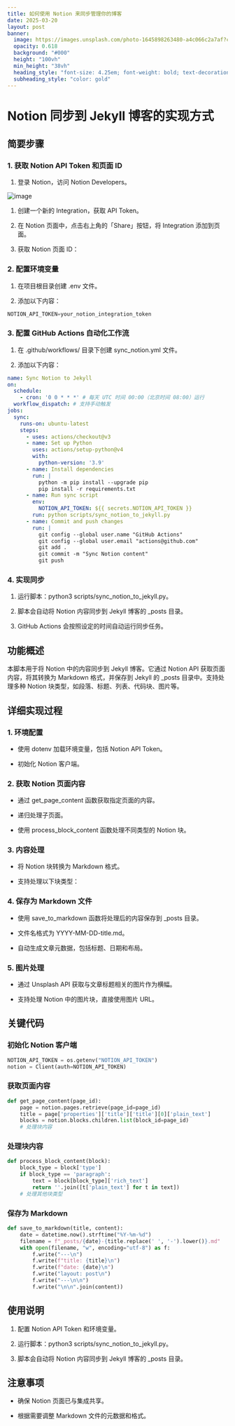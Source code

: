 ```yaml
---
title: 如何使用 Notion 来同步管理你的博客
date: 2025-03-20
layout: post
banner:
  image: https://images.unsplash.com/photo-1645898263480-a4c066c2a7af?crop=entropy&cs=tinysrgb&fit=max&fm=jpg&ixid=M3w2OTIwMzJ8MHwxfHJhbmRvbXx8fHx8fHx8fDE3NDI0NTkxODV8&ixlib=rb-4.0.3&q=80&w=1080
  opacity: 0.618
  background: "#000"
  height: "100vh"
  min_height: "38vh"
  heading_style: "font-size: 4.25em; font-weight: bold; text-decoration: underline"
  subheading_style: "color: gold"
---
```


# Notion 同步到 Jekyll 博客的实现方式

## 简要步骤

### 1. 获取 Notion API Token 和页面 ID

1. 登录 Notion，访问 Notion Developers。

![image](https://prod-files-secure.s3.us-west-2.amazonaws.com/a7a0cc5a-89b9-4cda-8686-1fba0ca52f40/d19c1afe-dea5-4312-9333-786b0ba83054/image.png?X-Amz-Algorithm=AWS4-HMAC-SHA256&X-Amz-Content-Sha256=UNSIGNED-PAYLOAD&X-Amz-Credential=ASIAZI2LB46677GPUQZK%2F20250320%2Fus-west-2%2Fs3%2Faws4_request&X-Amz-Date=20250320T082625Z&X-Amz-Expires=3600&X-Amz-Security-Token=IQoJb3JpZ2luX2VjEDEaCXVzLXdlc3QtMiJHMEUCIQCrJYUHRYDJuNvZxwnSBoeImUh7kuq173e01B7Ku0w5BAIgfJC%2BGabz4mFjFM68kpy6pHN3EKKliRglaTSw9C6i2x0qiAQIif%2F%2F%2F%2F%2F%2F%2F%2F%2F%2FARAAGgw2Mzc0MjMxODM4MDUiDHySqAU%2Fdx%2BacGMkWCrcA%2Fd6sRJxhtbKqTRRNy1kYRVQOU5kDn9kEX3avR001xC7U%2Fzhhlnj6DE9lQwtO2dTbVG%2FonlyDzGr%2BU4Y9qPKG6%2BmCHMeiOR%2BhyElRlpmhheBSIcJmn0uPJHq0TkoSiLo1nbFhX7SsewTCfJvDaBMh8z%2FP1iHevDdGJYtHLA%2FpPId88B9sruIxGHPtf4UMgHmEZdzx%2Fv0zr%2FBQ5%2FiqPjli%2BUUR2oQp8odUhn0F%2BdTyPoBfq4DpjZXbP3%2FMbEXVkwYuu1OLCWRNEzSXMiGcbcSOFW2e9mgYtf%2BvyBY6EXsR%2FSsh6G8ZsizPDEfWUB59qsg5%2B3mu9okKE778iap4BETWQRVrJWEz2ihSitao5doDvWCYX3M9fqC8owu9oAcobGNVy4Xucnoszo96Mkpm53UznnEbdHIwHocMSNuwJWJ%2FL9dBE3KqjnuvFbQew3aEbnFJOj6lYNKoPN4xKG9T3oP0VSUx%2FD6G8%2FHJ9NCq6WMee8QmIDIDrpIyML2xxDXjKOtuOhPC1oPHJTV8Kqg0NQVkOrgURQeSZYqZLjRU3QjD%2FZCV%2Fe7%2Fi4%2BhW8S9qZJvHyqGrB32r8PhE385wEhO7vt2aoDH13I0t7%2FjRhHChz3hP286PP1qpYgXbh9mLikMMie774GOqUBv6ync1ozNQYFy%2BS7ygRJu0d60bCaZ5ukDaPN06bVtG6AA4Ix1MGqxWifeGmfKWNfF717MEdM1hpOz3Bh1AKDq8fNTpkZoygzqO%2F38BjzVpZywAyYOo%2B6KhnzuwMqk5GcrUL0va2%2FvD3IoEscc4SYAced6y2dHLaJdboCdFmj31sfeNXvbwA3UyfiSCzLQWGZ8m0J0%2B1RZq%2ByWE9Da%2BAa0Y8qe2JV&X-Amz-Signature=5ea4e048d3abdd544e1ade2c5c012135ec3a299fe2ee9b82ff7cb409cd904d0f&X-Amz-SignedHeaders=host&x-id=GetObject)

1. 创建一个新的 Integration，获取 API Token。

1. 在 Notion 页面中，点击右上角的「Share」按钮，将 Integration 添加到页面。

1. 获取 Notion 页面 ID：


### 2. 配置环境变量

1. 在项目根目录创建 .env 文件。

1. 添加以下内容：

```javascript
NOTION_API_TOKEN=your_notion_integration_token
```

### 3. 配置 GitHub Actions 自动化工作流

1. 在 .github/workflows/ 目录下创建 sync_notion.yml 文件。

1. 添加以下内容：

```yaml
name: Sync Notion to Jekyll
on:
  schedule:
    - cron: '0 0 * * *' # 每天 UTC 时间 00:00（北京时间 08:00）运行
  workflow_dispatch: # 支持手动触发
jobs:
  sync:
    runs-on: ubuntu-latest
    steps:
      - uses: actions/checkout@v3
      - name: Set up Python
        uses: actions/setup-python@v4
        with:
          python-version: '3.9'
      - name: Install dependencies
        run: |
          python -m pip install --upgrade pip
          pip install -r requirements.txt
      - name: Run sync script
        env:
          NOTION_API_TOKEN: ${{ secrets.NOTION_API_TOKEN }}
        run: python scripts/sync_notion_to_jekyll.py
      - name: Commit and push changes
        run: |
          git config --global user.name "GitHub Actions"
          git config --global user.email "actions@github.com"
          git add .
          git commit -m "Sync Notion content"
          git push
```

### 4. 实现同步

1. 运行脚本：python3 scripts/sync_notion_to_jekyll.py。

1. 脚本会自动将 Notion 内容同步到 Jekyll 博客的 _posts 目录。

1. GitHub Actions 会按照设定的时间自动运行同步任务。

## 功能概述

本脚本用于将 Notion 中的内容同步到 Jekyll 博客。它通过 Notion API 获取页面内容，将其转换为 Markdown 格式，并保存到 Jekyll 的 _posts 目录中。支持处理多种 Notion 块类型，如段落、标题、列表、代码块、图片等。

## 详细实现过程

### 1. 环境配置

- 使用 dotenv 加载环境变量，包括 Notion API Token。

- 初始化 Notion 客户端。

### 2. 获取 Notion 页面内容

- 通过 get_page_content 函数获取指定页面的内容。

- 递归处理子页面。

- 使用 process_block_content 函数处理不同类型的 Notion 块。

### 3. 内容处理

- 将 Notion 块转换为 Markdown 格式。

- 支持处理以下块类型：


### 4. 保存为 Markdown 文件

- 使用 save_to_markdown 函数将处理后的内容保存到 _posts 目录。

- 文件名格式为 YYYY-MM-DD-title.md。

- 自动生成文章元数据，包括标题、日期和布局。

### 5. 图片处理

- 通过 Unsplash API 获取与文章标题相关的图片作为横幅。

- 支持处理 Notion 中的图片块，直接使用图片 URL。

## 关键代码

### 初始化 Notion 客户端

```python
NOTION_API_TOKEN = os.getenv("NOTION_API_TOKEN")
notion = Client(auth=NOTION_API_TOKEN)
```

### 获取页面内容

```python
def get_page_content(page_id):
    page = notion.pages.retrieve(page_id=page_id)
    title = page['properties']['title']['title'][0]['plain_text']
    blocks = notion.blocks.children.list(block_id=page_id)
    # 处理块内容
```

### 处理块内容

```python
def process_block_content(block):
    block_type = block['type']
    if block_type == 'paragraph':
        text = block[block_type]['rich_text']
        return ''.join([t['plain_text'] for t in text])
    # 处理其他块类型
```

### 保存为 Markdown

```python
def save_to_markdown(title, content):
    date = datetime.now().strftime("%Y-%m-%d")
    filename = f"_posts/{date}-{title.replace(' ', '-').lower()}.md"
    with open(filename, "w", encoding="utf-8") as f:
        f.write("---\n")
        f.write(f"title: {title}\n")
        f.write(f"date: {date}\n")
        f.write("layout: post\n")
        f.write("---\n\n")
        f.write("\n\n".join(content))
```

## 使用说明

1. 配置 Notion API Token 和环境变量。

1. 运行脚本：python3 scripts/sync_notion_to_jekyll.py。

1. 脚本会自动将 Notion 内容同步到 Jekyll 博客的 _posts 目录。

## 注意事项

- 确保 Notion 页面已与集成共享。

- 根据需要调整 Markdown 文件的元数据和格式。